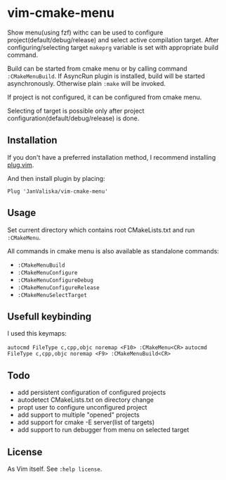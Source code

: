 vim-cmake-menu
==============

Show menu(using fzf) withc can be used to configure project(default/debug/release) and select active compilation target.
After configuring/selecting target `makeprg` variable is set with appropriate build command.

Build can be started from cmake menu or by calling command `:CMakeMenuBuild`. If AsyncRun plugin is installed, build will be started asynchronously. Otherwise plain `:make` will be invoked.

If project is not configured, it can be configured from cmake menu.

Selecting of target is possible only after project configuration(default/debug/release) is done.

## Installation

If you don't have a preferred installation method, I recommend
installing [plug.vim](https://github.com/junegunn/vim-plug).

And then install plugin by placing:

`Plug 'JanValiska/vim-cmake-menu'`

## Usage

Set current directory which contains root CMakeLists.txt and run `:CMakeMenu`.

All commands in cmake menu is also available as standalone commands:

- `:CMakeMenuBuild`
- `:CMakeMenuConfigure`
- `:CMakeMenuConfigureDebug`
- `:CMakeMenuConfigureRelease`
- `:CMakeMenuSelectTarget`

## Usefull keybinding

I used this keymaps:

`autocmd FileType c,cpp,objc noremap <F10> :CMakeMenu<CR>`
`autocmd FileType c,cpp,objc noremap <F9> :CMakeMenuBuild<CR>`

## Todo

- add persistent configuration of configured projects
- autodetect CMakeLists.txt on directory change
- propt user to configure unconfigured project
- add support to multiple "opened" projects
- add support for cmake -E server(list of targets)
- add support to run debugger from menu on selected target

## License

As Vim itself. See `:help license`.
